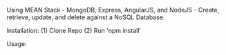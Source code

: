 Using MEAN Stack - MongoDB, Express, AngularJS, and NodeJS - Create, retrieve, update, and delete against a NoSQL Database.

Installation:
(1) Clone Repo
(2) Run 'npm install'

Usage:
